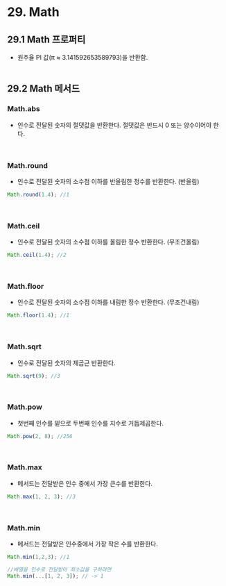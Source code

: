 # 29. Math

## 29.1 Math 프로퍼티
- 원주율 PI 값(π ≈ 3.141592653589793)을 반환함.
<br><br>

## 29.2 Math 메서드

### Math.abs
- 인수로 전달된 숫자의 절댓값을 반환한다. 절댓값은 반드시 0 또는 양수이어야 한다.
<br>

### Math.round
- 인수로 전달된 숫자의 소수점 이하를 반올림한 정수를 반환한다. (반올림)
```js
Math.round(1.4); //1
```
<br>

### Math.ceil
- 인수로 전달된 숫자의 소수점 이하를 올림한 정수 반환한다. (무조건올림)
```js
Math.ceil(1.4); //2
```
<br>

### Math.floor
- 인수로 전달된 숫자의 소수점 이하를 내림한 정수 반환한다. (무조건내림)
```js
Math.floor(1.4); //1
```
<br>

### Math.sqrt
- 인수로 전달된 숫자의 제곱근 반환한다.
```js
Math.sqrt(9); //3
```
<br>

### Math.pow
- 첫번째 인수를 밑으로 두번째 인수를 지수로 거듭제곱한다.
```js
Math.pow(2, 8); //256
```
<br>

### Math.max
- 메서드는 전달받은 인수 중에서 가장 큰수를 반환한다.
```js
Math.max(1, 2, 3); //3
```
<br>

### Math.min
- 메서드는 전달받은 인수중에서 가장 작은 수를 반환한다.
```js
Math.min(1,2,3); //1

//배열을 인수로 전달받아 최소값을 구하려면
Math.min(...[1, 2, 3]); // -> 1
```